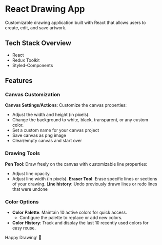 # React Drawing App

Customizable drawing application built with React that allows users to create, edit, and save artwork.

## Tech Stack Overview
  - React
  - Redux Toolkit
  - Styled-Components

## Features

### Canvas Customization
**Canvas Settings/Actions**: Customize the canvas properties:
  - Adjust the width and height (in pixels).
  - Change the background to white, black, transparent, or any custom color.
  - Set a custom name for your canvas project
  - Save canvas as png image
  - Clear/empty canvas and start over

### Drawing Tools
**Pen Tool**: Draw freely on the canvas with customizable line properties:
  - Adjust line opacity.
  - Adjust line width (in pixels).
**Eraser Tool**: Erase specific lines or sections of your drawing.
**Line history**: Undo previously drawn lines or redo lines that were undone

### Color Options
- **Color Palette**: Maintain 10 active colors for quick access.
  - Configure the palette to replace or add new colors.
- **Color History**: Track and display the last 10 recently used colors for easy reuse.

Happy Drawing! 🎨
